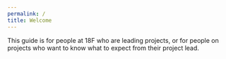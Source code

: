 ```yaml
---
permalink: /
title: Welcome
---
```

This guide is for people at 18F who are leading projects, or for people on projects who want to know what to expect from their project lead.
